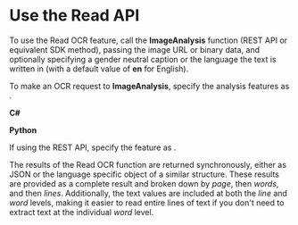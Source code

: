 
# 
# Use the Read API

To use the Read OCR feature, call the **ImageAnalysis** function (REST API or equivalent SDK method), passing the image URL or binary data, and optionally specifying a gender neutral caption or the language the text is written in (with a default value of **en** for English).

To make an OCR request to **ImageAnalysis**, specify the analysis features as .

**C#**

**Python**

If using the REST API, specify the feature as .

The results of the Read OCR function are returned synchronously, either as JSON or the language specific object of a similar structure. These results are provided as a complete result and broken down by *page*, then *words*, and then *lines*. Additionally, the text values are included at both the *line* and *word* levels, making it easier to read entire lines of text if you don't need to extract text at the individual *word* level.



